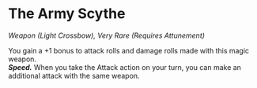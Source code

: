 # The Army Scythe
*Weapon (Light Crossbow), Very Rare (Requires Attunement)*

You gain a +1 bonus to attack rolls and damage rolls made with this magic weapon.  
***Speed.*** When you take the Attack action on your turn, you can make an additional attack with the same weapon.